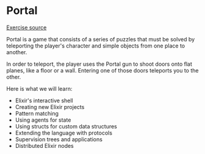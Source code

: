 # Portal

[Exercise source](http://howistart.org/posts/elixir/1)

Portal is a game that consists of a series of puzzles that must be solved by teleporting the player's character and simple objects from one place to another.

In order to teleport, the player uses the Portal gun to shoot doors onto flat planes, like a floor or a wall. Entering one of those doors teleports you to the other.

Here is what we will learn:

- Elixir's interactive shell
- Creating new Elixir projects
- Pattern matching
- Using agents for state
- Using structs for custom data structures
- Extending the language with protocols
- Supervision trees and applications
- Distributed Elixir nodes
